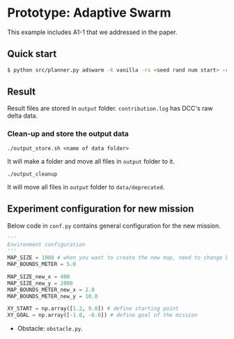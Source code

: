 # Prototype: Adaptive Swarm
This example includes A1-1 that we addressed in the paper.

## Quick start
```bash
$ python src/planner.py adswarm -k vanilla -rs <seed rand num start> -re <seed rand num end>
```

## Result
Result files are stored in `output` folder.
`contribution.log` has DCC's raw delta data.

### Clean-up and store the output data

```
./output_store.sh <name of data folder>
```
It will make a folder and move all files in `output` folder to it.

```
./output_cleanup
```
It will move all files in `output` folder to `data/deprecated`.

## Experiment configuration for new mission
Below code in `conf.py` contains general configuration for the new mission.

```python
'''
Environment configuration
'''
MAP_SIZE = 1000 # when you want to create the new map, need to change below configurations.
MAP_BOUNDS_METER = 5.0

MAP_SIZE_new_x = 400
MAP_SIZE_new_y = 2000
MAP_BOUNDS_METER_new_x = 2.0
MAP_BOUNDS_METER_new_y = 10.0

XY_START = np.array([1.2, 9.0]) # define starting point
XY_GOAL = np.array([-1.0, -6.0]) # define goal of the mission

```
- Obstacle: `obstacle.py`.


